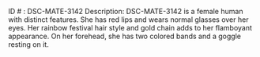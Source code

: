 ID # : DSC-MATE-3142
Description: DSC-MATE-3142 is a female human with distinct features. She has red lips and wears normal glasses over her eyes. Her rainbow festival hair style and gold chain adds to her flamboyant appearance. On her forehead, she has two colored bands and a goggle resting on it.